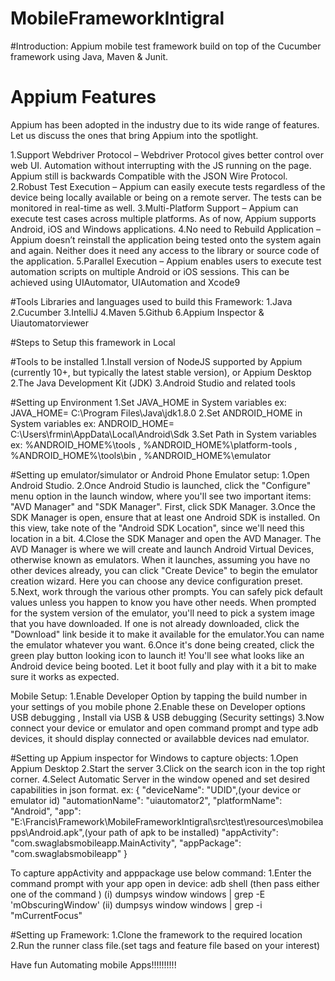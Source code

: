 # MobileFrameworkIntigral

#Introduction:
Appium mobile test framework build on top of the Cucumber framework using Java, Maven & Junit.

# Appium Features
Appium has been adopted in the industry due to its wide range of features. Let us discuss the ones that bring Appium into the spotlight.

1.Support Webdriver Protocol – Webdriver Protocol gives better control over web UI. Automation without interrupting with the JS running on the page. Appium still is backwards Compatible with the JSON Wire Protocol.
2.Robust Test Execution – Appium can easily execute tests regardless of the device being locally available or being on a remote server. The tests can be monitored in real-time as well.
3.Multi-Platform Support – Appium can execute test cases across multiple platforms. As of now, Appium supports Android, iOS and Windows applications.
4.No need to Rebuild Application – Appium doesn’t reinstall the application being tested onto the system again and again. Neither does it need any access to the library or source code of the application.
5.Parallel Execution – Appium enables users to execute test automation scripts on multiple Android or iOS sessions. This can be achieved using UIAutomator, UIAutomation and Xcode9

#Tools Libraries and languages used to build this Framework:
1.Java
2.Cucumber 
3.IntelliJ
4.Maven
5.Github
6.Appium Inspector & Uiautomatorviewer

#Steps to Setup this framework in Local

#Tools to be installed
1.Install version of NodeJS supported by Appium (currently 10+, but typically the latest stable version), or Appium Desktop
2.The Java Development Kit (JDK)
3.Android Studio and related tools

#Setting up Environment
1.Set JAVA_HOME in System variables ex: JAVA_HOME= C:\Program Files\Java\jdk1.8.0
2.Set ANDROID_HOME in System variables ex: ANDROID_HOME= C:\Users\frmin\AppData\Local\Android\Sdk
3.Set Path in System variables ex: %ANDROID_HOME%\tools , %ANDROID_HOME%\platform-tools , %ANDROID_HOME%\tools\bin , %ANDROID_HOME%\emulator

#Setting up emulator/simulator or Android Phone
Emulator setup:
1.Open Android Studio. 
2.Once Android Studio is launched, click the "Configure" menu option in the launch window, where you'll see two important items: "AVD Manager" and "SDK Manager". First, click SDK Manager.
3.Once the SDK Manager is open, ensure that at least one Android SDK is installed. On this view, take note of the "Android SDK Location", since we'll need this location in a bit.
4.Close the SDK Manager and open the AVD Manager. The AVD Manager is where we will create and launch Android Virtual Devices, otherwise known as emulators. When it launches, assuming you have no other devices already, you can click "Create Device" to begin the emulator creation wizard. Here you can choose any device configuration preset.
5.Next, work through the various other prompts. You can safely pick default values unless you happen to know you have other needs. When prompted for the system version of the emulator, you'll need to pick a system image that you have downloaded. If one is not already downloaded, click the "Download" link beside it to make it available for the emulator.You can name the emulator whatever you want.
6.Once it's done being created, click the green play button looking icon to launch it! You'll see what looks like an Android device being booted. Let it boot fully and play with it a bit to make sure it works as expected.

Mobile Setup:
1.Enable Developer Option by tapping the build number in your settings of you mobile phone
2.Enable these on Developer options USB debugging , Install via USB & USB debugging (Security settings)
3.Now connect your device or emulator and open command prompt and type adb devices, it should display connected or availabble devices nad emulator.


#Setting up Appium inspector for Windows to capture objects:
1.Open Appium Desktop
2.Start the server
3.Click on the search icon in the top right corner.
4.Select Automatic Server in the window opened and set desired capabilities in json format.
ex: {
      "deviceName": "UDID",(your device or emulator id)
      "automationName": "uiautomator2",
      "platformName": "Android",
      "app": "E:\\Francis\\Framework\\MobileFrameworkIntigral\\src\\test\\resources\\mobileapps\\Android.apk",(your path of apk to be installed)
      "appActivity": "com.swaglabsmobileapp.MainActivity",
      "appPackage": "com.swaglabsmobileapp"
    }

To capture appActivity and apppackage use below command:
1.Enter the command prompt with your app open in device: adb shell (then pass either one of the command )
 (i) dumpsys window windows | grep -E 'mObscuringWindow' 
 (ii) dumpsys window windows | grep -i "mCurrentFocus"


#Setting up Framework:
1.Clone the framework to the required location
2.Run the runner class file.(set tags and feature file based on your interest)


Have fun Automating mobile Apps!!!!!!!!!!




